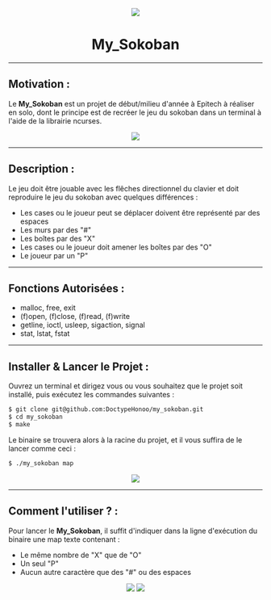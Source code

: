 <p align="center">
  <img src="https://user-images.githubusercontent.com/91092610/174794137-3507bdf8-4c29-49b7-b5bd-9a399e530650.png" />
</p>
<h1 align="center">
   My_Sokoban
</h1>

---

## Motivation : 

Le **My_Sokoban** est un projet de début/milieu d'année à Epitech à réaliser en solo, dont le principe est de recréer le jeu du sokoban dans un terminal à l'aide de la librairie ncurses.
<p align="center">
  <img src="https://user-images.githubusercontent.com/91092610/174794448-c62dcbf3-7480-4efa-899a-b7b2e46e1185.png" />
</p>

---

## Description :

Le jeu doit être jouable avec les flêches directionnel du clavier et doit reproduire le jeu du sokoban avec quelques différences : 
- Les cases ou le joueur peut se déplacer doivent être représenté par des espaces
- Les murs par des "#"
- Les boîtes par des "X"
- Les cases ou le joueur doit amener les boîtes par des "O"
- Le joueur par un "P"

---

## Fonctions Autorisées : 

- malloc, free, exit
- (f)open, (f)close, (f)read, (f)write
- getline, ioctl, usleep, sigaction, signal
- stat, lstat, fstat

---

## Installer & Lancer le Projet :

Ouvrez un terminal et dirigez vous ou vous souhaitez que le projet soit installé, puis exécutez les commandes suivantes : 
```bash
$ git clone git@github.com:DoctypeHonoo/my_sokoban.git
$ cd my_sokoban
$ make
```
Le binaire se trouvera alors à la racine du projet, et il vous suffira de le lancer comme ceci : 
```bash
$ ./my_sokoban map
```
<p align="center">
  <img src="https://user-images.githubusercontent.com/91092610/174798124-a53159a7-4fc7-4645-b007-1fbc0318c9ce.png">
</p>

---

## Comment l'utiliser ? : 

Pour lancer le **My_Sokoban**, il suffit d'indiquer dans la ligne d'exécution du binaire une map texte contenant :
- Le même nombre de "X" que de "O"
- Un seul "P"
- Aucun autre caractère que des "#" ou des espaces

<p align="center">
  <img src="https://user-images.githubusercontent.com/91092610/174799176-a45a4b49-f91e-4a41-8a89-fac3bc0fa187.png">
  <img src="https://user-images.githubusercontent.com/91092610/174799379-ab9a3744-7a6e-4550-9d3d-5057d72e9c81.png">
</p>
